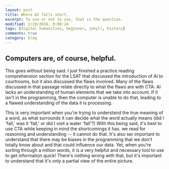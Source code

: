 ```yaml
---
layout: post
title: Where AI falls short.
excerpt: To use or not to use, that is the question.
modified: 2/29/2016, 9:00:24
tags: [digital humanities, beginner, jekyll, history]
comments: true
category: blog
---
```


## Computers are, of course, helpful.

This goes without being said.  I just finished a practice reading comprehension section for the LSAT that discussed the introduction of AI to courtrooms, but it also discussed the flaws involved.  Many of the flaws discussed in that passage relate directly to what the flaws are with CTA: AI lacks an understanding of human elements that we take into account.  If it isn't in the programming, then the computer is unable to do that, leading to a flawed understanding of the data it is processing.

This is very important when you're trying to understand the true meaning of a word, as what surrounds it can decide what the word actually means (did I 'fall,' was it 'fall,' or did I visit a water 'fall'?)  With this being said, it's best to use CTA while keeping in mind the shortcomings it has.  we read for reasoning and understanding -- it cannot do that.  It's also ser important to understand that there may be biases in the programming that we don't totally know about and that could influence our data. Yet, when you're sorting through a million words, it is a very helpful and necessary tool to use to get information quick!  There's nothing wrong with that, but it's important to understand that it's only a partial view of the entire picture. 

